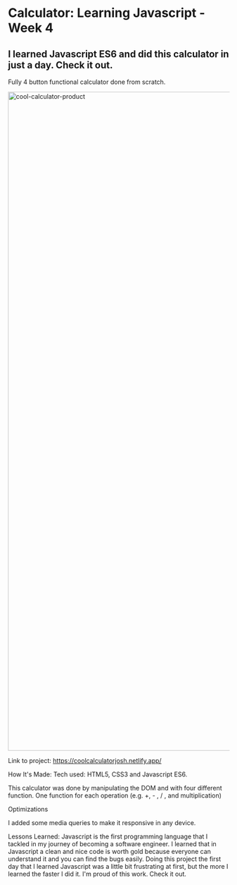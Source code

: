 # Calculator: Learning Javascript - Week 4
## I learned Javascript ES6 and did this calculator in just a day. Check it out.

Fully 4 button functional calculator done from scratch.

<img width="1495" alt="cool-calculator-product" src="https://user-images.githubusercontent.com/69063454/90578783-262a4280-e192-11ea-99ad-459be93a2918.png">

Link to project: https://coolcalculatorjosh.netlify.app/

How It's Made:
Tech used: HTML5, CSS3 and Javascript ES6.

This calculator was done by manipulating the DOM and with four different function. One function for each operation (e.g. +, - , / , and multiplication)

Optimizations

I added some media queries to make it responsive in any device.

Lessons Learned:
Javascript is the first programming language that I tackled in my journey of becoming a software engineer. I learned that in Javascript a clean and nice code is worth gold because everyone can understand it and you can find the bugs easily. Doing this project the first day that I learned Javascript was a little bit frustrating at first, but the more I learned the faster I did it. I'm proud of this work. Check it out.
